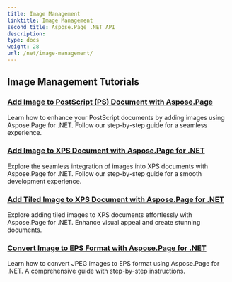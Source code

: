 ```yaml
---
title: Image Management
linktitle: Image Management
second_title: Aspose.Page .NET API
description: 
type: docs
weight: 28
url: /net/image-management/
---
```


## Image Management Tutorials
### [Add Image to PostScript (PS) Document with Aspose.Page](./add-image-to-postscript-ps-document/)
Learn how to enhance your PostScript documents by adding images using Aspose.Page for .NET. Follow our step-by-step guide for a seamless experience.
### [Add Image to XPS Document with Aspose.Page for .NET](./add-image-to-xps-document/)
Explore the seamless integration of images into XPS documents with Aspose.Page for .NET. Follow our step-by-step guide for a smooth development experience.
### [Add Tiled Image to XPS Document with Aspose.Page for .NET](./add-tiled-image-to-xps-document/)
Explore adding tiled images to XPS documents effortlessly with Aspose.Page for .NET. Enhance visual appeal and create stunning documents.
### [Convert Image to EPS Format with Aspose.Page for .NET](./convert-image-to-eps-format/)
Learn how to convert JPEG images to EPS format using Aspose.Page for .NET. A comprehensive guide with step-by-step instructions.